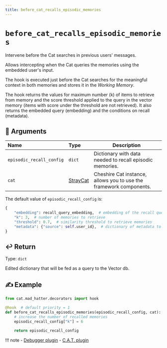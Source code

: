 ```yaml
---
title: before_cat_recalls_episodic_memories
---
```


# `before_cat_recalls_episodic_memories`

Intervene before the Cat searches in previous users' messages.

Allows intercepting when the Cat queries the memories using the embedded user's input.

The hook is executed just before the Cat searches for the meaningful context in both memories
and stores it in the *Working Memory*.

The hook returns the values for maximum number (k) of items to retrieve from memory and the score threshold applied
to the query in the vector memory (items with score under the threshold are not retrieved).
It also returns the embedded query (embedding) and the conditions on recall (metadata).

## &#x1F4C4; Arguments

| Name                     | Type                                                                    | Description                                                        |
|:-------------------------|:------------------------------------------------------------------------|--------------------------------------------------------------------|
| `episodic_recall_config` | `dict`                                                                  | Dictionary with data needed to recall episodic memories.           |
| `cat`                    | [StrayCat](../../../framework/cat-components/cheshire_cat/stray_cat.md) | Cheshire Cat instance, allows you to use the framework components. |

The default value of `episodic_recall_config` is:
```python
{
    "embedding": recall_query_embedding,  # embedding of the recall query
    "k": 3,  # number of memories to retrieve
    "threshold": 0.7,  # similarity threshold to retrieve memories
    "metadata": {"source": self.user_id},  # dictionary of metadata to filter memories, by default it filters for user id
}
```

## &#x21A9;&#xFE0F; Return

Type: `dict`

Edited dictionary that will be fed as a query to the Vector db.

## &#x270D; Example

```python
from cat.mad_hatter.decorators import hook

@hook  # default priority = 1
def before_cat_recalls_episodic_memories(episodic_recall_config, cat):
    # increase the number of recalled memories
    episodic_recall_config["k"] = 6

    return episodic_recall_config
```

!!! note
    - [Debugger plugin](https://github.com/sambarza/cc-vscode-debugpy)
    - [C.A.T. plugin](https://github.com/Furrmidable-Crew/cat_advanced_tools)
